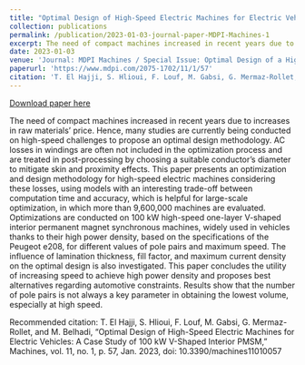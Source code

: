 ```yaml
---
title: "Optimal Design of High-Speed Electric Machines for Electric Vehicles: A Case Study of 100 kW V-Shaped Interior PMSM"
collection: publications
permalink: /publication/2023-01-03-journal-paper-MDPI-Machines-1
excerpt: The need of compact machines increased in recent years due to increases in raw materials’ price. Hence, many studies are currently being conducted on high-speed challenges to propose an optimal design methodology. AC losses in windings are often not included in the optimization process and are treated in post-processing by choosing a suitable conductor’s diameter to mitigate skin and proximity effects. This paper presents an optimization and design methodology for high-speed electric machines considering these losses, using models with an interesting trade-off between computation time and accuracy, which is helpful for large-scale optimization, in which more than 9,600,000 machines are evaluated. Optimizations are conducted on 100 kW high-speed one-layer V-shaped interior permanent magnet synchronous machines, widely used in vehicles thanks to their high power density, based on the specifications of the Peugeot e208, for different values of pole pairs and maximum speed. The influence of lamination thickness, fill factor, and maximum current density on the optimal design is also investigated. This paper concludes the utility of increasing speed to achieve high power density and proposes best alternatives regarding automotive constraints. Results show that the number of pole pairs is not always a key parameter in obtaining the lowest volume, especially at high speed.
date: 2023-01-03
venue: 'Journal: MDPI Machines / Special Issue: Optimal Design of a High-Speed Motor'
paperurl: 'https://www.mdpi.com/2075-1702/11/1/57'
citation: 'T. El Hajji, S. Hlioui, F. Louf, M. Gabsi, G. Mermaz-Rollet, and M. Belhadi, “Optimal Design of High-Speed Electric Machines for Electric Vehicles: A Case Study of 100 kW V-Shaped Interior PMSM,” Machines, vol. 11, no. 1, p. 57, Jan. 2023, doi: 10.3390/machines11010057'
---
```


[Download paper here](http://tahaelhajji.github.io/files/MDPI_Machines_2023_1.pdf)

The need of compact machines increased in recent years due to increases in raw materials’ price. Hence, many studies are currently being conducted on high-speed challenges to propose an optimal design methodology. AC losses in windings are often not included in the optimization process and are treated in post-processing by choosing a suitable conductor’s diameter to mitigate skin and proximity effects. This paper presents an optimization and design methodology for high-speed electric machines considering these losses, using models with an interesting trade-off between computation time and accuracy, which is helpful for large-scale optimization, in which more than 9,600,000 machines are evaluated. Optimizations are conducted on 100 kW high-speed one-layer V-shaped interior permanent magnet synchronous machines, widely used in vehicles thanks to their high power density, based on the specifications of the Peugeot e208, for different values of pole pairs and maximum speed. The influence of lamination thickness, fill factor, and maximum current density on the optimal design is also investigated. This paper concludes the utility of increasing speed to achieve high power density and proposes best alternatives regarding automotive constraints. Results show that the number of pole pairs is not always a key parameter in obtaining the lowest volume, especially at high speed.



Recommended citation: T. El Hajji, S. Hlioui, F. Louf, M. Gabsi, G. Mermaz-Rollet, and M. Belhadi, “Optimal Design of High-Speed Electric Machines for Electric Vehicles: A Case Study of 100 kW V-Shaped Interior PMSM,” Machines, vol. 11, no. 1, p. 57, Jan. 2023, doi: 10.3390/machines11010057
